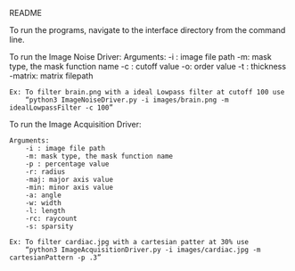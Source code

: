 README

To run the programs, navigate to the interface directory from the command line.

To run the Image Noise Driver:
	Arguments:
		-i : image file path
		-m: mask type, the mask function name
		-c : cutoff value
		-o: order value
		-t : thickness
		-matrix: matrix filepath

	Ex: To filter brain.png with a ideal Lowpass filter at cutoff 100 use 
		“python3 ImageNoiseDriver.py -i images/brain.png -m idealLowpassFilter -c 100”

To run the Image Acquisition Driver:

	Arguments:
	 	-i : image file path
		-m: mask type, the mask function name
		-p : percentage value
		-r: radius
		-maj: major axis value
		-min: minor axis value
		-a: angle
		-w: width
		-l: length
		-rc: raycount
		-s: sparsity

	Ex: To filter cardiac.jpg with a cartesian patter at 30% use
		“python3 ImageAcquisitionDriver.py -i images/cardiac.jpg -m cartesianPattern -p .3”
